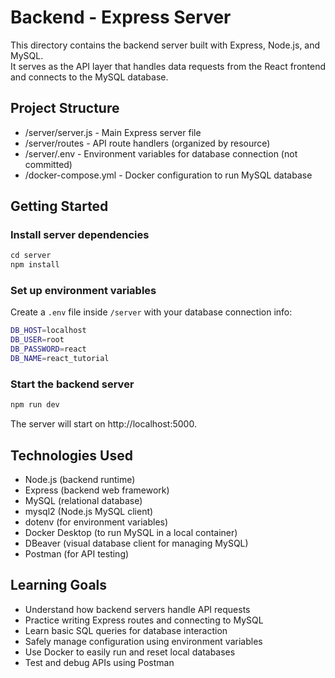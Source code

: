 # Backend - Express Server

This directory contains the backend server built with Express, Node.js, and MySQL.  
It serves as the API layer that handles data requests from the React frontend and connects to the MySQL database.

## Project Structure

- /server/server.js - Main Express server file
- /server/routes - API route handlers (organized by resource)
- /server/.env - Environment variables for database connection (not committed)
- /docker-compose.yml - Docker configuration to run MySQL database

## Getting Started

### Install server dependencies
```javascript
cd server
npm install
```

### Set up environment variables
Create a `.env` file inside `/server` with your database connection info:

```bash
DB_HOST=localhost
DB_USER=root
DB_PASSWORD=react
DB_NAME=react_tutorial
```

### Start the backend server
```javascript
npm run dev
```

The server will start on http://localhost:5000.

## Technologies Used
- Node.js (backend runtime)
- Express (backend web framework)
- MySQL (relational database)
- mysql2 (Node.js MySQL client)
- dotenv (for environment variables)
- Docker Desktop (to run MySQL in a local container)
- DBeaver (visual database client for managing MySQL)
- Postman (for API testing)

## Learning Goals
- Understand how backend servers handle API requests
- Practice writing Express routes and connecting to MySQL
- Learn basic SQL queries for database interaction
- Safely manage configuration using environment variables
- Use Docker to easily run and reset local databases
- Test and debug APIs using Postman

